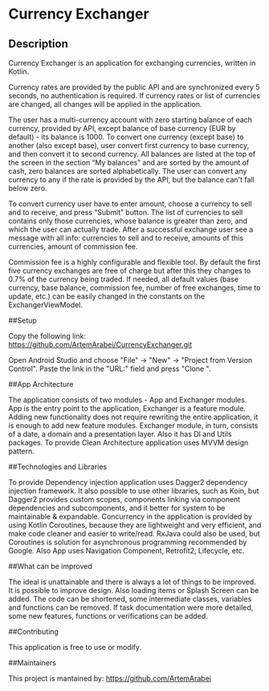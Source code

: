 # Currency Exchanger

## Description

Currency Exchanger is an application for exchanging currencies, written in Kotlin.

Currency rates are provided by the public API and are synchronized every 5 seconds, no authentication is required.
If currency rates or list of currencies are changed, all changes will be applied in the application.

The user has a multi-currency account with zero starting balance of each currency, provided by API, except balance of base currency (EUR by default) - its balance is 1000.
To convert one currency (except base) to another (also except base), user convert first currency to base currency, and then convert it to second currency.
All balances are listed at the top of the screen in the section “My balances” and are sorted by the amount of cash, zero balances are sorted alphabetically.
The user can convert any currency to any if the rate is provided by the API, but the balance can't fall below zero.

To convert currency user have to enter amount, choose a currency to sell and to receive, and press “Submit” button.
The list of currencies to sell contains only those currencies, whose balance is greater than zero, and which the user can actually trade.
After a successful exchange user see a message with all info: currencies to sell and to receive, amounts of this currencies, amount of commission fee.

Commission fee is a highly configurable and flexible tool.
By default the first five currency exchanges are free of charge but after this they changes to 0.7% of the currency being traded.
If needed, all default values (base currency, base balance, commission fee, number of free exchanges, time to update, etc.) can be easily changed in the constants on the ExchangerViewModel.

##Setup

Copy the following link:
https://github.com/ArtemArabei/CurrencyExchanger.git

Open Android Studio and choose "File" -> "New" -> "Project from Version Control".
Paste the link in the "URL:" field and press "Clone ".

##App Architecture

The application consists of two modules - App and Exchanger modules.
App is the entry point to the application, Exchanger is a feature module.
Adding new functionality does not require rewriting the entire application, it is enough to add new feature modules.
Exchanger module, in turn, consists of a date, a domain and a presentation layer.
Also it has DI and Utils packages.
To provide Clean Architecture application uses MVVM design pattern.

##Technologies and Libraries

To provide Dependency injection application uses Dagger2 dependency injection framework.
It also possible to use other libraries, such as Koin, but Dagger2 provides custom scopes, components linking via component dependencies and subcomponents, and it better for system to be maintainable & expandable.
Concurrency in the application is provided by using Kotlin Coroutines, because they are lightweight and very efficient, and make code cleaner and easier to write/read.
RxJava could also be used, but Coroutines is solution for asynchronous programming recommended by Google.
Also App uses Navigation Component, Retrofit2, Lifecycle, etc.

##What can be improved

The ideal is unattainable and there is always a lot of things to be improved.
It is possible to improve design.
Also loading items or Splash Screen can be added.
The code can be shortened, some intermediate classes, variables and functions can be removed.
If task documentation were more detailed, some new features, functions or verifications can be added.

##Contributing 

This application is free to use or modify.

##Maintainers

This project is mantained by:
https://github.com/ArtemArabei
